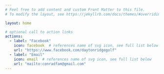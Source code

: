 ```yaml
---
# Feel free to add content and custom Front Matter to this file.
# To modify the layout, see https://jekyllrb.com/docs/themes/#overriding-theme-defaults

layout: home

# optional call to action links
actions:
  - label: "Facebook"
    icon: facebook  # references name of svg icon, see full list below
    url: "https://www.facebook.com/daytonridgegolf"
  - label: "Email"
    icon: email  # references name of svg icon, see full list below
    url: "mailto:conradfam@gmail.com"
---
```

